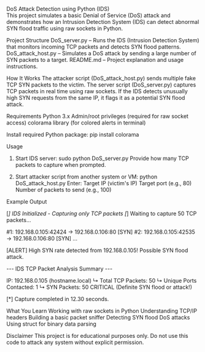 DoS Attack Detection using Python (IDS)<br>
This project simulates a basic Denial of Service (DoS) attack and demonstrates how an Intrusion Detection System (IDS) can detect abnormal SYN flood traffic using raw sockets in Python.

Project Structure
DoS_server.py – Runs the IDS (Intrusion Detection System) that monitors incoming TCP packets and detects SYN flood patterns.
DoS_attack_host.py – Simulates a DoS attack by sending a large number of SYN packets to a target.
README.md – Project explanation and usage instructions.

How It Works
The attacker script (DoS_attack_host.py) sends multiple fake TCP SYN packets to the victim.
The server script (DoS_server.py) captures TCP packets in real time using raw sockets.
If the IDS detects unusually high SYN requests from the same IP, it flags it as a potential SYN flood attack.

Requirements
Python 3.x
Admin/root privileges (required for raw socket access)
colorama library (for colored alerts in terminal)

Install required Python package:
pip install colorama

Usage
1. Start IDS server:
sudo python DoS_server.py
Provide how many TCP packets to capture when prompted.

2. Start attacker script from another system or VM:
python DoS_attack_host.py
Enter:
   Target IP (victim's IP)
   Target port (e.g., 80)
   Number of packets to send (e.g., 100)

Example Output

[*] IDS Initialized - Capturing only TCP packets
[*] Waiting to capture 50 TCP packets...

#1: 192.168.0.105:42424 → 192.168.0.106:80 [SYN]
#2: 192.168.0.105:42535 → 192.168.0.106:80 [SYN]
...

[ALERT] High SYN rate detected from 192.168.0.105! Possible SYN flood attack.

--- IDS TCP Packet Analysis Summary ---

IP: 192.168.0.105 (hostname.local)
    ↳ Total TCP Packets: 50
    ↳ Unique Ports Contacted: 1
    ↳ SYN Packets: 50
      CRITICAL (Definite SYN flood or attack!)

[*] Capture completed in 12.30 seconds.

What You Learn
Working with raw sockets in Python
Understanding TCP/IP headers
Building a basic packet sniffer
Detecting SYN flood DoS attacks
Using struct for binary data parsing

Disclaimer
This project is for educational purposes only. Do not use this code to attack any system without explicit permission.
